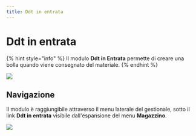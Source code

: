 ```yaml
---
title: Ddt in entrata
---
```


# Ddt in entrata

{% hint style="info" %}
Il modulo **Ddt in Entrata** permette di creare una bolla quando viene consegnato del materiale.
{% endhint %}

![](https://firebasestorage.googleapis.com/v0/b/gitbook-x-prod.appspot.com/o/spaces%2F-LZJeLg23eVDvrCv74U7-887967055%2Fuploads%2FnKT3aLycisrr5H4nvqfm%2Ffile.png?alt=media)

## Navigazione

Il modulo è raggiungibile attraverso il menu laterale del gestionale, sotto il link **Ddt in entrata** visibile dall'espansione del menu **Magazzino**.

![](https://firebasestorage.googleapis.com/v0/b/gitbook-x-prod.appspot.com/o/spaces%2F-LZJeLg23eVDvrCv74U7-887967055%2Fuploads%2FrEcPrqdQUUdd6q4DHx5J%2Ffile.png?alt=media)
